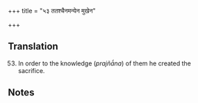 +++
title = "५३ ततश्चैनमन्येन मुखेन"

+++
## Translation
53. In order to the knowledge (*prajñā́na*) of them he created the  
sacrifice.

## Notes

